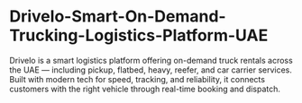 # Drivelo-Smart-On-Demand-Trucking-Logistics-Platform-UAE
Drivelo is a smart logistics platform offering on-demand truck rentals across the UAE — including pickup, flatbed, heavy, reefer, and car carrier services. Built with modern tech for speed, tracking, and reliability, it connects customers with the right vehicle through real-time booking and dispatch.
